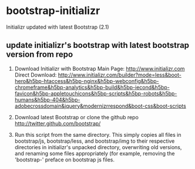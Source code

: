 bootstrap-initializr
====================

Initializr updated with latest Bootstrap (2.1)


## update initializr's bootstrap with latest bootstrap version from repo
 
1.  Download Initializr with Bootstrap
Main Page:          http://www.initializr.com
Direct Download:    http://www.initializr.com/builder?mode=less&boot-hero&h5bp-htaccess&h5bp-nginx&h5bp-webconfig&h5bp-chromeframe&h5bp-analytics&h5bp-build&h5bp-iecond&h5bp-favicon&h5bp-appletouchicons&h5bp-scripts&h5bp-robots&h5bp-humans&h5bp-404&h5bp-adobecrossdomain&jquery&modernizrrespond&boot-css&boot-scripts

2.  Download latest Bootstrap or clone the github repo
http://twitter.github.com/bootstrap/

3.  Run this script from the same directory.  This simply copies all files in 
bootstrap/js, bootstrap/less, and bootstrap/img to their respective directories
in initializr's unpacked directory, overwriting old versions, and renaming 
some files appropriately (for example, removing the 'bootstrap-' preface on 
bootstrap js files.
